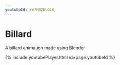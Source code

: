 ```yaml
---
youtubeId: re7H82DLQiU
---
```

# Billard
A billard animation made using Blender

{% include youtubePlayer.html id=page.youtubeId %}
